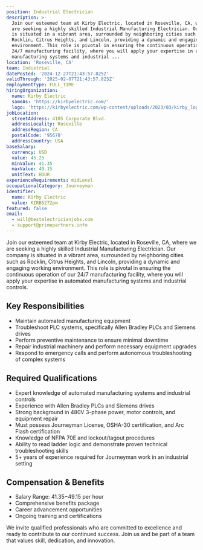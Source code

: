 ```yaml
---
position: Industrial Electrician
description: >-
  Join our esteemed team at Kirby Electric, located in Roseville, CA, where we
  are seeking a highly skilled Industrial Manufacturing Electrician. Our company
  is situated in a vibrant area, surrounded by neighboring cities such as
  Rocklin, Citrus Heights, and Lincoln, providing a dynamic and engaging working
  environment. This role is pivotal in ensuring the continuous operation of our
  24/7 manufacturing facility, where you will apply your expertise in automated
  manufacturing systems and industrial ...
location: 'Roseville, CA'
team: Industrial
datePosted: '2024-12-27T21:43:57.825Z'
validThrough: '2025-02-07T21:43:57.825Z'
employmentType: FULL_TIME
hiringOrganization:
  name: Kirby Electric
  sameAs: 'https://kirbyelectric.com/'
  logo: 'https://kirbyelectric.com/wp-content/uploads/2023/03/kirby_logo.png'
jobLocation:
  streetAddress: 4105 Corporate Blvd.
  addressLocality: Roseville
  addressRegion: CA
  postalCode: '95678'
  addressCountry: USA
baseSalary:
  currency: USD
  value: 45.25
  minValue: 41.35
  maxValue: 49.15
  unitText: HOUR
experienceRequirements: midLevel
occupationalCategory: Journeyman
identifier:
  name: Kirby Electric
  value: KIRB5272pw
featured: false
email:
  - will@bestelectricianjobs.com
  - support@primepartners.info
---
```




Join our esteemed team at Kirby Electric, located in Roseville, CA, where we are seeking a highly skilled Industrial Manufacturing Electrician. Our company is situated in a vibrant area, surrounded by neighboring cities such as Rocklin, Citrus Heights, and Lincoln, providing a dynamic and engaging working environment. This role is pivotal in ensuring the continuous operation of our 24/7 manufacturing facility, where you will apply your expertise in automated manufacturing systems and industrial controls.

## Key Responsibilities

- Maintain automated manufacturing equipment
- Troubleshoot PLC systems, specifically Allen Bradley PLCs and Siemens drives
- Perform preventive maintenance to ensure minimal downtime
- Repair industrial machinery and perform necessary equipment upgrades
- Respond to emergency calls and perform autonomous troubleshooting of complex systems

## Required Qualifications

- Expert knowledge of automated manufacturing systems and industrial controls
- Experience with Allen Bradley PLCs and Siemens drives
- Strong background in 480V 3-phase power, motor controls, and equipment repair
- Must possess Journeyman License, OSHA-30 certification, and Arc Flash certification
- Knowledge of NFPA 70E and lockout/tagout procedures
- Ability to read ladder logic and demonstrate proven technical troubleshooting skills
- 5+ years of experience required for Journeyman work in an industrial setting

## Compensation & Benefits

- Salary Range: $41.35-$49.15 per hour
- Comprehensive benefits package
- Career advancement opportunities
- Ongoing training and certifications

We invite qualified professionals who are committed to excellence and ready to contribute to our continued success. Join us and be part of a team that values skill, dedication, and innovation.